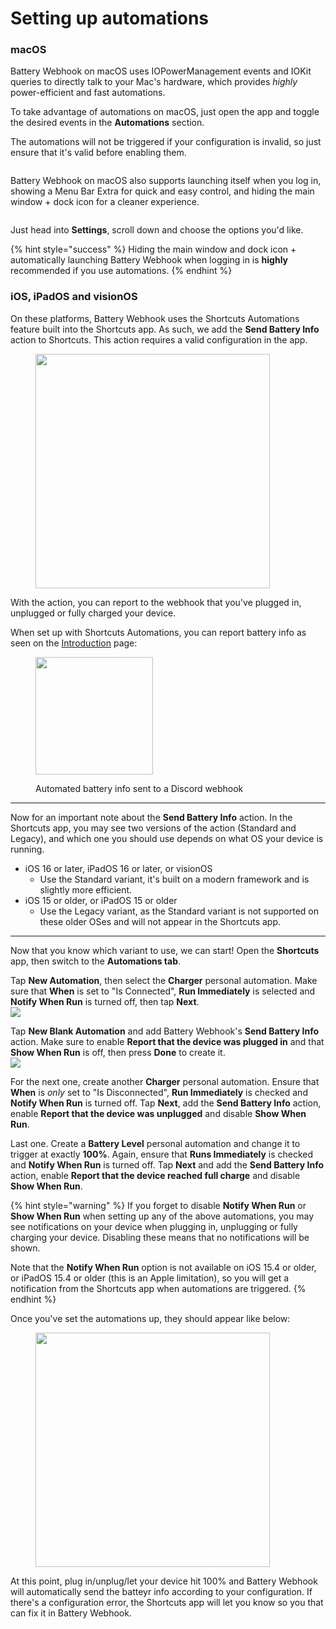 # Setting up automations

### macOS

Battery Webhook on macOS uses IOPowerManagement events and IOKit queries to directly talk to your Mac's hardware, which provides _highly_ power-efficient and fast automations.

To take advantage of automations on macOS, just open the app and toggle the desired events in the **Automations** section.

The automations will not be triggered if your configuration is invalid, so just ensure that it's valid before enabling them.

<figure><img src="../.gitbook/assets/image (26).png" alt=""><figcaption></figcaption></figure>

Battery Webhook on macOS also supports launching itself when you log in, showing a Menu Bar Extra for quick and easy control, and hiding the main window + dock icon for a cleaner experience.

<figure><img src="../.gitbook/assets/image (27).png" alt=""><figcaption></figcaption></figure>

Just head into **Settings**, scroll down and choose the options you'd like.

{% hint style="success" %}
Hiding the main window and dock icon + automatically launching Battery Webhook when logging in is **highly** recommended if you use automations.
{% endhint %}

### iOS, iPadOS and visionOS

On these platforms, Battery Webhook uses the Shortcuts Automations feature built into the Shortcuts app. As such, we add the **Send Battery Info** action to Shortcuts. This action requires a valid configuration in the app.

<figure><img src="../.gitbook/assets/image (15).png" alt="" width="375"><figcaption></figcaption></figure>

With the action, you can report to the webhook that you've plugged in, unplugged or fully charged your device.

When set up with Shortcuts Automations, you can report battery info as seen on the [Introduction](introduction/#why-should-i-use-this) page:

<figure><img src="../.gitbook/assets/image (17).png" alt="" width="188"><figcaption><p>Automated battery info sent to a Discord webhook</p></figcaption></figure>

***

Now for an important note about the **Send Battery Info** action. In the Shortcuts app, you may see two versions of the action (Standard and Legacy), and which one you should use depends on what OS your device is running.&#x20;

* iOS 16 or later, iPadOS 16 or later, or visionOS
  * Use the Standard variant, it's built on a modern framework and is slightly more efficient.
* iOS 15 or older, or iPadOS 15 or older
  * Use the Legacy variant, as the Standard variant is not supported on these older OSes and will not appear in the Shortcuts app.

***

Now that you know which variant to use, we can start! Open the **Shortcuts** app, then switch to the **Automations tab**.

Tap **New Automation**, then select the **Charger** personal automation. Make sure that **When** is set to "Is Connected", **Run Immediately** is selected and **Notify When Run** is turned off, then tap **Next**.\
![](<../.gitbook/assets/image (24).png>)

Tap **New Blank Automation** and add Battery Webhook's **Send Battery Info** action. Make sure to enable **Report that the device was plugged in** and that **Show When Run** is off, then press **Done** to create it.\
![](<../.gitbook/assets/image (25).png>)

For the next one, create another **Charger** personal automation. Ensure that **When** is _only_ set to "Is Disconnected", **Run Immediately** is checked and **Notify When Run** is turned off. Tap **Next**, add the **Send Battery Info** action, enable **Report that the device was unplugged** and disable **Show When Run**.

Last one. Create a **Battery Level** personal automation and change it to trigger at exactly **100%**. Again, ensure that **Runs Immediately** is checked and **Notify When Run** is turned off. Tap **Next** and add the **Send Battery Info** action, enable **Report that the device reached full charge** and disable **Show When Run**.

{% hint style="warning" %}
If you forget to disable **Notify When Run** or **Show When Run** when setting up any of the above automations, you may see notifications on your device when plugging in, unplugging or fully charging your device. Disabling these means that no notifications will be shown.

Note that the **Notify When Run** option is not available on iOS 15.4 or older, or iPadOS 15.4 or older (this is an Apple limitation), so you will get a notification from the Shortcuts app when automations are triggered.
{% endhint %}

Once you've set the automations up, they should appear like below:

<figure><img src="../.gitbook/assets/image (19).png" alt="" width="375"><figcaption></figcaption></figure>

At this point, plug in/unplug/let your device hit 100% and Battery Webhook will automatically send the batteyr info according to your configuration. If there's a configuration error, the Shortcuts app will let you know so you that can fix it in Battery Webhook.
